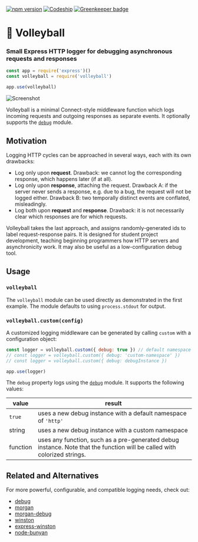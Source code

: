 [![npm version](https://img.shields.io/npm/v/volleyball.svg?maxAge=3600)](https://www.npmjs.com/package/volleyball)
[![Codeship](https://img.shields.io/codeship/6f38c760-44b0-0134-bda6-02154be91b77.svg)](https://codeship.com/projects/168493)
[![Greenkeeper badge](https://badges.greenkeeper.io/glebec/volleyball.svg)](https://greenkeeper.io/)

# 🏐 Volleyball

### Small Express HTTP logger for debugging asynchronous requests and responses

```js
const app = require('express')()
const volleyball = require('volleyball')

app.use(volleyball)
```

![Screenshot](https://cloud.githubusercontent.com/assets/7230206/17677905/ce1c59f0-6302-11e6-9bdb-b43c4d831152.jpg)

Volleyball is a minimal Connect-style middleware function which logs incoming requests and outgoing responses as separate events. It optionally supports the [`debug`](https://github.com/visionmedia/debug#readme) module.

## Motivation

Logging HTTP cycles can be approached in several ways, each with its own drawbacks:

*   Log only upon **request**. Drawback: we cannot log the corresponding response, which happens later (if at all).
*   Log only upon **response**, attaching the request. Drawback A: if the server never sends a response, e.g. due to a bug, the request will not be logged either. Drawback B: two temporally distinct events are conflated, misleadingly.
*   Log both upon **request** and **response**. Drawback: it is not necessarily clear which responses are for which requests.

Volleyball takes the last approach, and assigns randomly-generated ids to label request-response pairs. It is designed for student project development, teaching beginning programmers how HTTP servers and asynchronicity work. It may also be useful as a low-configuration debug tool.

## Usage

### `volleyball`

The `volleyball` module can be used directly as demonstrated in the first example. The module defaults to using `process.stdout` for output.

### `volleyball.custom(config)`

A customized logging middleware can be generated by calling `custom` with a configuration object:

```js
const logger = volleyball.custom({ debug: true }) // default namespace 'http'
// const logger = volleyball.custom({ debug: 'custom-namespace' })
// const logger = volleyball.custom({ debug: debugInstance })

app.use(logger)
```

The `debug` property logs using the [`debug`](https://github.com/visionmedia/debug#readme) module. It supports the following values:

| value    | result                                                                                                                   |
| -------- | ------------------------------------------------------------------------------------------------------------------------ |
| `true`   | uses a new debug instance with a default namespace of `'http'`                                                           |
| string   | uses a new debug instance with a custom namespace                                                                        |
| function | uses any function, such as a pre-generated debug instance. Note that the function will be called with colorized strings. |

## Related and Alternatives

For more powerful, configurable, and compatible logging needs, check out:

*   [debug](https://github.com/visionmedia/debug#readme)
*   [morgan](https://github.com/expressjs/morgan#readme)
*   [morgan-debug](https://github.com/ChiperSoft/morgan-debug#readme)
*   [winston](https://github.com/winstonjs/winston#readme)
*   [express-winston](https://github.com/bithavoc/express-winston#readme)
*   [node-bunyan](https://github.com/trentm/node-bunyan/#readme)

